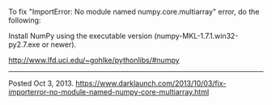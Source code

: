 To fix "ImportError: No module named numpy.core.multiarray" error, do the following:

Install NumPy using the executable version (numpy-MKL-1.7.1.win32-py2.7.exe or newer).

<a href="http://www.lfd.uci.edu/~gohlke/pythonlibs/#numpy" rel="nofollow">http://www.lfd.uci.edu/~gohlke/pythonlibs/#numpy</a>

---


Posted Oct 3, 2013.
https://www.darklaunch.com/2013/10/03/fix-importerror-no-module-named-numpy-core-multiarray.html